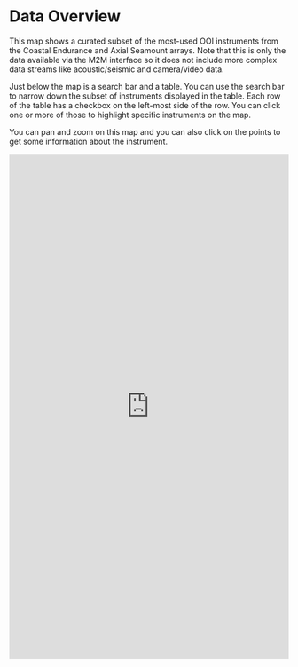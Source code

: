 # Data Overview
This map shows a curated subset of the most-used OOI instruments from 
the Coastal Endurance and Axial Seamount arrays. Note that this is only the 
data available via the M2M interface so it does not include more complex 
data streams like acoustic/seismic and camera/video data. 

Just below the map is a search bar and a table. You can use the search bar 
to narrow down the subset of instruments displayed in the table. Each row 
of the table has a checkbox on the left-most side of the row. You can click 
one or more of those to highlight specific instruments on the map. 

You can pan and zoom on this map and you can 
also click on the points to get some information about the instrument. 

<iframe width="100%" height="910" frameborder="0"
  src="https://observablehq.com/embed/78494d8e7d104e96@167?cells=viewof+map%2Cviewof+search%2Cviewof+rows"></iframe>
